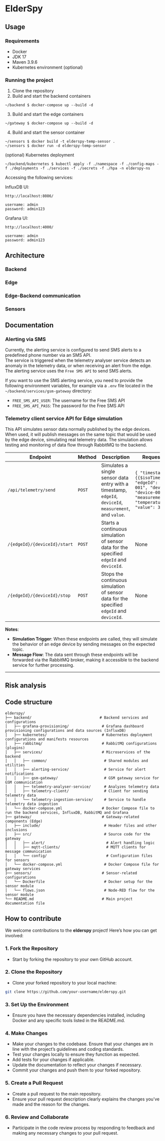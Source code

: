 # ElderSpy

## Usage
### Requirements
- Docker
- JDK 17
- Maven 3.9.6
- Kubernetes environment (optional)

### Running the project
1. Clone the repository
2. Build and start the backend containers
```shell
~/backend $ docker-compose up --build -d
```
3. Build and start the edge containers
```shell
~/gateway $ docker-compose up --build -d
```
4. Build and start the sensor container
```shell
~/sensors $ docker build -t elderspy-temp-sensor .
~/sensors $ docker run -d elderspy-temp-sensor
```
(optional) Kubernetes deployment 
```shell
~/backend/kubernetes $ kubectl apply -f ./namespace -f ./config-maps -f ./deployments -f ./services -f ./secrets -f ./hpa -n elderspy-ns
```
Accessing the following services:

InfluxDB UI:
```
http://localhost:8086/

username: admin
password: admin123
```
Grafana UI:
```
http://localhost:4000/

username: admin
password: admin123
```

## Architecture

### Backend

### Edge

### Edge-Backend communication

### Sensors

## Documentation

### Alerting via SMS
Currently, the alerting service is configured to send SMS alerts to a predefined phone number via an SMS API.  
The service is triggered when the telemetry analyser service detects an anomaly in the telemetry data, or when receiving an alert from the edge. 
The alerting service uses the `Free SMS API` to send SMS alerts.

If you want to use the SMS alerting service, you need to provide the following environment variables, for example via a `.env` file located in the `~/backend/services/gsm-gateway` directory:
- `FREE_SMS_API_USER`: The username for the Free SMS API
- `FREE_SMS_API_PASS`: The password for the Free SMS API

### Telemetry client service API for Edge simulation

This API simulates sensor data normally published by the edge devices. When used, it will publish messages on the same topic that would be used by the edge device, simulating real telemetry data. The simulation allows testing and monitoring of data flow through RabbitMQ to the backend.

| **Endpoint**                         | **Method** | **Description**                                                                                                   | **Request Body**                                                                                                            |
|--------------------------------------|------------|-------------------------------------------------------------------------------------------------------------------|-----------------------------------------------------------------------------------------------------------------------------|
| `/api/telemetry/send`                | `POST`     | Simulates a single sensor data entry with a timestamp, `edgeId`, `deviceId`, `measurement`, and `value`.         | ``` { "timestamp": "{{$isoTimestamp}}", "edgeId": "edge-001", "deviceId": "device-001", "measurement": "temperature", "value": 30.5 } ``` |
| `/{edgeId}/{deviceId}/start`         | `POST`     | Starts a continuous simulation of sensor data for the specified `edgeId` and `deviceId`.                         | None                                                                                                                        |
| `/{edgeId}/{deviceId}/stop`          | `POST`     | Stops the continuous simulation of sensor data for the specified `edgeId` and `deviceId`.                        | None                                                                                                                        |

**Notes**:
- **Simulation Trigger**: When these endpoints are called, they will simulate the behavior of an edge device by sending messages on the expected topic.
- **Message Flow**: The data sent through these endpoints will be forwarded via the RabbitMQ broker, making it accessible to the backend service for further processing.

---

## Risk analysis

## Code structure

```plaintext
elderspy/
├── backend/                               # Backend services and configurations
│   ├── grafana-provisioning/               # Grafana dashboard provisioning configurations and data sources (InfluxDB)
│   ├── kubernetes/                         # Kubernetes deployment configurations and manifests resources
│   ├── rabbitmq/                           # RabbitMQ configurations (plugins)
│   ├── services/                           # Microservices of the backend
│   │   ├── common/                          # Shared modules and utilities
│   │   ├── alerting-service/                # Service for alert notifications
│   │   ├── gsm-gateway/                     # GSM gateway service for GSM communication
│   │   ├── telemetry-analyser-service/      # Analyzes telemetry data
│   │   ├── telemetry-client/                # Client for sending telemetry data
│   │   └── telemetry-ingestion-service/     # Service to handle telemetry data ingestion
│   └── docker-compose.yml                  # Docker Compose file to run the backend services, InfluxDB, RabbitMQ and Grafana
├── gateway/                                # Gateway-related components (Edge)
│   ├── include/                             # Header files and other inclusions
│   ├── src/                                 # Source code for the gateway
│   │   ├── alert/                            # Alert handling logic
│   │   ├── mqtt-clients/                     # MQTT clients for message communication
│   │   └── config/                           # Configuration files for sensors
│   └── docker-compose.yml                   # Docker Compose file for gateway services
├── sensors/                                # Sensor-related configurations
│   └── Dockerfile                           # Docker setup for the sensor module
│   └── flows.json                           # Node-RED flow for the sensor module
└── README.md                               # Main project documentation file
```

## How to contribute

We welcome contributions to the **elderspy** project! Here’s how you can get involved:

### 1. Fork the Repository
- Start by forking the repository to your own GitHub account.

### 2. Clone the Repository
- Clone your forked repository to your local machine:
```bash
git clone https://github.com/your-username/elderspy.git
```

### 3. Set Up the Environment
- Ensure you have the necessary dependencies installed, including Docker and any specific tools listed in the README.md.

### 4. Make Changes
- Make your changes to the codebase. Ensure that your changes are in line with the project’s guidelines and coding standards.
- Test your changes locally to ensure they function as expected.
- Add tests for your changes if applicable.
- Update the documentation to reflect your changes if necessary.
- Commit your changes and push them to your forked repository.

### 5. Create a Pull Request
- Create a pull request to the main repository.
- Ensure your pull request description clearly explains the changes you’ve made and the reason for the changes.

### 6. Review and Collaborate
- Participate in the code review process by responding to feedback and making any necessary changes to your pull request.
